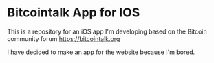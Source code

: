 # Bitcointalk App for IOS
This is a repository for an iOS app I'm developing based on the Bitcoin community forum https://bitcointalk.org

I have decided to make an app for the website because I'm bored.
